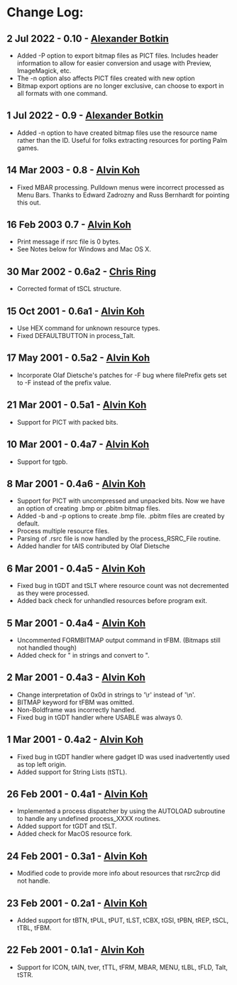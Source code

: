# Change Log:

## 2 Jul 2022 - 0.10 - [Alexander Botkin](mailto:axb2@cornell.edu)
- Added -P option to export bitmap files as PICT files. Includes header information to allow for easier conversion and usage with Preview, ImageMagick, etc.
- The -n option also affects PICT files created with new option
- Bitmap export options are no longer exclusive, can choose to export in all formats with one command.

## 1 Jul 2022 - 0.9 - [Alexander Botkin](mailto:axb2@cornell.edu)
- Added -n option to have created bitmap files use the resource name rather than the ID. Useful for folks extracting resources for porting Palm games.

## 14 Mar 2003 - 0.8 - [Alvin Koh](mailto:alvinkoh@mac.com)
- Fixed MBAR processing. Pulldown menus were incorrect processed as Menu Bars. Thanks to Edward Zadrozny and Russ Bernhardt for pointing this out.

## 16 Feb 2003  0.7 - [Alvin Koh](mailto:alvinkoh@mac.com)
- Print message if rsrc file is 0 bytes.
- See Notes below for Windows and Mac OS X.

## 30 Mar 2002 - 0.6a2 - [Chris Ring](mailto:chris@ringthis.com)
- Corrected format of tSCL structure.

## 15 Oct 2001 - 0.6a1 - [Alvin Koh](mailto:alvinkoh@mac.com)
- Use HEX command for unknown resource types.
- Fixed DEFAULTBUTTON in process_Talt.

## 17 May 2001 - 0.5a2 - [Alvin Koh](mailto:alvinkoh@mac.com)
- Incorporate Olaf Dietsche's patches for -F bug where filePrefix gets set to -F instead of the prefix value.

## 21 Mar 2001 - 0.5a1 - [Alvin Koh](mailto:alvinkoh@mac.com)
- Support for PICT with packed bits.

## 10 Mar 2001 - 0.4a7 - [Alvin Koh](mailto:alvinkoh@mac.com)
- Support for tgpb.

## 8 Mar 2001 - 0.4a6 - [Alvin Koh](mailto:alvinkoh@mac.com)
- Support for PICT with uncompressed and unpacked bits. Now we have an option of creating .bmp or .pbitm bitmap files.
- Added -b and -p options to create .bmp file. .pbitm files are created by default.
- Process multiple resource files.
- Parsing of .rsrc file is now handled by the process_RSRC_File routine.
- Added handler for tAIS contributed by Olaf Dietsche
                        
## 6 Mar 2001 - 0.4a5 - [Alvin Koh](mailto:alvinkoh@mac.com)
- Fixed bug in tGDT and tSLT where resource count was not decremented as they were processed.
- Added back check for unhandled resources before program exit.

## 5 Mar 2001 - 0.4a4 - [Alvin Koh](mailto:alvinkoh@mac.com)
- Uncommented FORMBITMAP output command in tFBM. (Bitmaps still not handled though)
- Added check for " in strings and convert to \".

## 2 Mar 2001 - 0.4a3 - [Alvin Koh](mailto:alvinkoh@mac.com)
- Change interpretation of 0x0d in strings to '\r' instead of '\n'.
- BITMAP keyword for tFBM was omitted.
- Non-Boldframe was incorrectly handled.
- Fixed bug in tGDT handler where USABLE was always 0.

## 1 Mar 2001 - 0.4a2 - [Alvin Koh](mailto:alvinkoh@mac.com)
- Fixed bug in tGDT handler where gadget ID was used inadvertently used as top left origin.
- Added support for String Lists (tSTL).

## 26 Feb 2001 - 0.4a1 - [Alvin Koh](mailto:alvinkoh@mac.com)
- Implemented a process dispatcher by using the AUTOLOAD subroutine to handle any undefined process_XXXX routines.
- Added support for tGDT and tSLT.
- Added check for MacOS resource fork.

## 24 Feb 2001 - 0.3a1 - [Alvin Koh](mailto:alvinkoh@mac.com)
- Modified code to provide more info about resources that rsrc2rcp did not handle.

## 23 Feb 2001 - 0.2a1 - [Alvin Koh](mailto:alvinkoh@mac.com)
- Added support for tBTN, tPUL, tPUT, tLST, tCBX, tGSI, tPBN, tREP, tSCL, tTBL, tFBM.

## 22 Feb 2001 - 0.1a1 - [Alvin Koh](mailto:alvinkoh@mac.com)
- Support for ICON, tAIN, tver, tTTL, tFRM, MBAR, MENU, tLBL, tFLD, Talt, tSTR.


